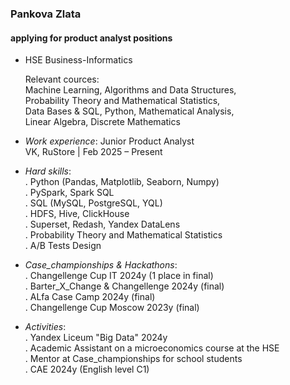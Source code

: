 ### Pankova Zlata 
#### applying for product analyst positions
- HSE Business-Informatics  
    
  Relevant cources:  
  Machine Learning, Algorithms and Data Structures,  
  Probability Theory and Mathematical Statistics,  
  Data Bases & SQL, Python, Mathematical Analysis,  
  Linear Algebra, Discrete Mathematics
  
- *Work experience*: 
  Junior Product Analyst  
  VK, RuStore | Feb 2025 – Present 
    
- *Hard skills*:  
  . Python (Pandas, Matplotlib, Seaborn, Numpy)  
  . PySpark, Spark SQL  
  . SQL (MySQL,  PostgreSQL, YQL)  
  . HDFS, Hive, ClickHouse  
  . Superset, Redash, Yandex DataLens  
  . Probability Theory and Mathematical Statistics  
  . A/B Tests Design  

- *Case_championships & Hackathons*:  
  . Changellenge Cup IT 2024y (1 place in final)  
  . Barter_X_Change & Changellenge 2024y (final)  
  . ALfa Case Camp 2024y (final)  
  . Changellenge  Cup Moscow 2023y (final)
  
- *Activities*:  
  . Yandex Liceum "Big Data" 2024y  
  . Academic Assistant on a microeconomics course at the HSE  
  . Mentor at Case_championships for school students  
  . CAE 2024y (English level C1)  
